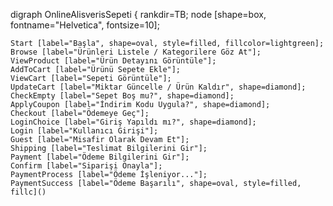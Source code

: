 digraph OnlineAlisverisSepeti {
    rankdir=TB;
    node [shape=box, fontname="Helvetica", fontsize=10];

    Start [label="Başla", shape=oval, style=filled, fillcolor=lightgreen];
    Browse [label="Ürünleri Listele / Kategorilere Göz At"];
    ViewProduct [label="Ürün Detayını Görüntüle"];
    AddToCart [label="Ürünü Sepete Ekle"];
    ViewCart [label="Sepeti Görüntüle"];
    UpdateCart [label="Miktar Güncelle / Ürün Kaldır", shape=diamond];
    CheckEmpty [label="Sepet Boş mu?", shape=diamond];
    ApplyCoupon [label="İndirim Kodu Uygula?", shape=diamond];
    Checkout [label="Ödemeye Geç"];
    LoginChoice [label="Giriş Yapıldı mı?", shape=diamond];
    Login [label="Kullanıcı Girişi"];
    Guest [label="Misafir Olarak Devam Et"];
    Shipping [label="Teslimat Bilgilerini Gir"];
    Payment [label="Ödeme Bilgilerini Gir"];
    Confirm [label="Siparişi Onayla"];
    PaymentProcess [label="Ödeme İşleniyor..."];
    PaymentSuccess [label="Ödeme Başarılı", shape=oval, style=filled, fillc]()
